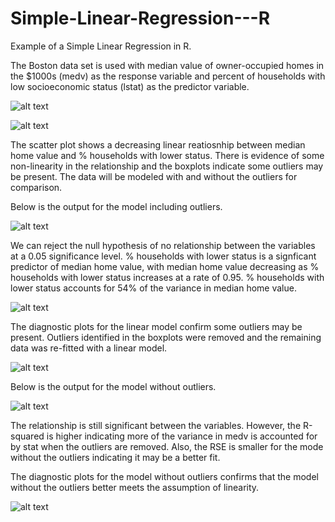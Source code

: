 # Simple-Linear-Regression---R

Example of a Simple Linear Regression in R.

The Boston data set is used with median value of owner-occupied homes in the $1000s (medv) as the response variable and percent of households with low socioeconomic status (lstat) as the predictor variable.


![alt text](https://github.com/Heli-helicopter/Simpe-Linear-Regression---R/blob/master/Scatterplot.png)

![alt text](https://github.com/Heli-helicopter/Simpe-Linear-Regression---R/blob/master/Boxplot.png)

The scatter plot shows a decreasing linear reatiosnhip between median home value and % households with lower status. There is evidence of some non-linearity in the relationship and the boxplots indicate some outliers may be present. The data will be modeled with and without the outliers for comparison.

Below is the output for the model including outliers.

![alt text](https://github.com/Heli-helicopter/Simpe-Linear-Regression---R/blob/master/lm_output.PNG)

We can reject the null hypothesis of no relationship between the variables at a 0.05 significance level. % households with lower status is a signficant predictor of median home value, with median home value decreasing as % households with lower status increases at a rate of 0.95.
% households with lower status accounts for 54% of the variance in median home value.

![alt text](https://github.com/Heli-helicopter/Simpe-Linear-Regression---R/blob/master/Scatter%20with%20regression%20line.png)

The diagnostic plots for the linear model confirm some outliers may be present. Outliers identified in the boxplots were removed and the remaining data was re-fitted with a linear model. 

![alt text](https://github.com/Heli-helicopter/Simpe-Linear-Regression---R/blob/master/Scatterplot_outliers%20removed.png)

Below is the output for the model without outliers.

![alt text](https://github.com/Heli-helicopter/Simpe-Linear-Regression---R/blob/master/lm_no%20outliers_output.PNG)

The relationship is still significant between the variables. However, the R-squared is higher indicating more of the variance in medv is accounted for by stat when the outliers are removed. Also, the RSE is smaller for the mode without the outliers indicating it may be a better fit.

The diagnostic plots for the model without outliers confirms that the model without the outliers better meets the assumption of linearity.

![alt text](https://github.com/Heli-helicopter/Simpe-Linear-Regression---R/blob/master/Scatter%20with%20regression%20line%20(outliers%20removed).png)
